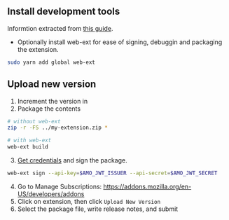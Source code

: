 ## Install development tools
Informtion extracted from [this guide](https://extensionworkshop.com/documentation/develop/getting-started-with-web-ext/).

* Optionally install web-ext for ease of signing, debuggin and packaging the extension.
```bash
sudo yarn add global web-ext
```

## Upload new version
1. Increment the version in 
2. Package the contents
  ```bash
  # without web-ext
  zip -r -FS ../my-extension.zip *
  ```
  ```bash
  # with web-ext
  web-ext build
  ```
3. [Get credentials](https://addons.mozilla.org/developers/addon/api/key/) and sign the package.
  ```bash
  web-ext sign --api-key=$AMO_JWT_ISSUER --api-secret=$AMO_JWT_SECRET
  ```
4. Go to Manage Subscriptions: https://addons.mozilla.org/en-US/developers/addons
5. Click on extension, then click `Upload New Version`
6. Select the package file, write release notes, and submit
